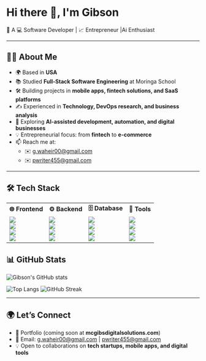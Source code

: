 # Hi there 👋, I'm Gibson  

🚀 A 💻 Software Developer | 📈 Entrepreneur  |Ai Enthusiast 

---

## 👨‍💻 About Me  
- 🌍 Based in **USA**  
- 📚 Studied  **Full-Stack Software Engineering** at Moringa School  
- 🛠️ Building projects in **mobile apps, fintech solutions, and SaaS platforms**  
- ✍️ Experienced in **Technology, DevOps research, and business analysis**  
- 🎯 Exploring **AI-assisted development, automation, and digital businesses**  
- 💡 Entrepreneurial focus: from **fintech** to **e-commerce**  
- 📫 Reach me at:  
  - ✉️ g.waheir00@gmail.com  
  - ✉️ pwriter455@gmail.com  

---
 

## 🛠️ Tech Stack  

<div align="center">

<table>
  <tr>
    <td><b>🌐 Frontend</b></td>
    <td><b>⚙️ Backend</b></td>
    <td><b>🗄️ Database</b></td>
    <td><b>🔧 Tools</b></td>
  </tr>
  <tr>
    <td>
      <img src="https://img.shields.io/badge/React-20232A?style=flat&logo=react&logoColor=61DAFB"><br>
      <img src="https://img.shields.io/badge/Next.js-000000?style=flat&logo=next.js&logoColor=white"><br>
      <img src="https://img.shields.io/badge/JavaScript-F7DF1E?style=flat&logo=javascript&logoColor=black"><br>
      <img src="https://img.shields.io/badge/Tailwind_CSS-38B2AC?style=flat&logo=tailwind-css&logoColor=white">
    </td>
    <td>
      <img src="https://img.shields.io/badge/Node.js-43853D?style=flat&logo=node.js&logoColor=white"><br>
      <img src="https://img.shields.io/badge/Python-14354C?style=flat&logo=python&logoColor=white"><br>
      <img src="https://img.shields.io/badge/Django-092E20?style=flat&logo=django&logoColor=white"><br>
      <img src="https://img.shields.io/badge/Flask-000000?style=flat&logo=flask&logoColor=white">
    </td>
    <td>
      <img src="https://img.shields.io/badge/PostgreSQL-316192?style=flat&logo=postgresql&logoColor=white"><br>
      <img src="https://img.shields.io/badge/MySQL-005C84?style=flat&logo=mysql&logoColor=white"><br>
      <img src="https://img.shields.io/badge/Supabase-3ECF8E?style=flat&logo=supabase&logoColor=white"><br>
      <img src="https://img.shields.io/badge/Firebase-FFCA28?style=flat&logo=firebase&logoColor=black">
    </td>
    <td>
      <img src="https://img.shields.io/badge/Git-F05032?style=flat&logo=git&logoColor=white"><br>
      <img src="https://img.shields.io/badge/GitHub-181717?style=flat&logo=github&logoColor=white"><br>
      <img src="https://img.shields.io/badge/VS%20Code-0078d7?style=flat&logo=visual-studio-code&logoColor=white"><br>
      <img src="https://img.shields.io/badge/Netlify-00C7B7?style=flat&logo=netlify&logoColor=white">
    </td>
  </tr>
</table>

</div>


## 📊 GitHub Stats  
![Gibson's GitHub stats](https://github-readme-stats.vercel.app/api?username=gibsonwaheire&show_icons=true&theme=radical)  

![Top Langs](https://github-readme-stats.vercel.app/api/top-langs/?username=GibsonWaheire&layout=compact&theme=radical)
![GitHub Streak](https://github-readme-streak-stats.herokuapp.com/?user=GibsonWaheire&theme=radical)



---

## 🌍 Let’s Connect  
- 💼 Portfolio (coming soon at **mcgibsdigitalsolutions.com**)  
- 📧 Email: g.waheir00@gmail.com | pwriter455@gmail.com  
- 💡 Open to collaborations on **tech startups, mobile apps, and digital tools**  

